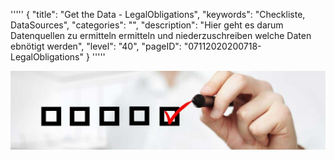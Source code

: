 '''''
{
"title": "Get the Data - LegalObligations",
"keywords": "Checkliste, DataSources",
"categories": "",
"description": "Hier geht es darum Datenquellen zu ermitteln  ermitteln und niederzuschreiben welche Daten ebnötigt werden",
"level": "40",
"pageID": "07112020200718-LegalObligations"
}
'''''

![BannerChecklist](./../imgs/2020-11-19-08-20-02.png)